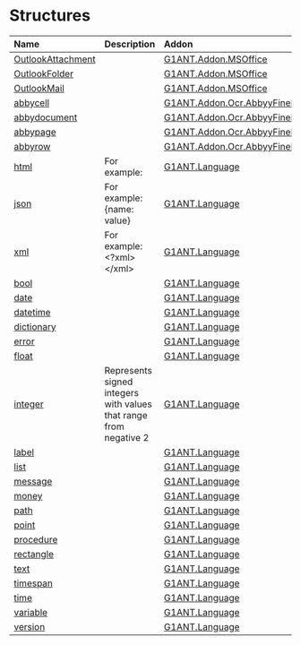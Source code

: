 # Structures

| Name | Description | Addon |
| :--- | :--- | :--- |
| [OutlookAttachment](https://github.com/G1ANT-Robot/G1ANT.Addon.MSOffice/blob/master/G1ANT.Addon.MSOffice/Structures/OutlookAttachmentStructure.md) |  | [G1ANT.Addon.MSOffice](https://github.com/G1ANT-Robot/G1ANT.Addon.MSOffice/blob/master/G1ANT.Addon.MSOffice/Addon.md) |
| [OutlookFolder](https://github.com/G1ANT-Robot/G1ANT.Addon.MSOffice/blob/master/G1ANT.Addon.MSOffice/Structures/OutlookFolderStructure.md) |  | [G1ANT.Addon.MSOffice](https://github.com/G1ANT-Robot/G1ANT.Addon.MSOffice/blob/master/G1ANT.Addon.MSOffice/Addon.md) |
| [OutlookMail](https://github.com/G1ANT-Robot/G1ANT.Addon.MSOffice/blob/master/G1ANT.Addon.MSOffice/Structures/OutlookMailStructure.md) |  | [G1ANT.Addon.MSOffice](https://github.com/G1ANT-Robot/G1ANT.Addon.MSOffice/blob/master/G1ANT.Addon.MSOffice/Addon.md) |
| [abbycell](https://github.com/G1ANT-Robot/G1ANT.Addon.Ocr.AbbyyFineReader/blob/master/G1ANT.Addon.Ocr.AbbyyFineReader/Structures/AbbyCellStructure.md) |  | [G1ANT.Addon.Ocr.AbbyyFineReader](https://github.com/G1ANT-Robot/G1ANT.Addon.Ocr.AbbyyFineReader/blob/master/G1ANT.Addon.Ocr.AbbyyFineReader/Addon.md) |
| [abbydocument](https://github.com/G1ANT-Robot/G1ANT.Addon.Ocr.AbbyyFineReader/blob/master/G1ANT.Addon.Ocr.AbbyyFineReader/Structures/AbbyDocumentStructure.md) |  | [G1ANT.Addon.Ocr.AbbyyFineReader](https://github.com/G1ANT-Robot/G1ANT.Addon.Ocr.AbbyyFineReader/blob/master/G1ANT.Addon.Ocr.AbbyyFineReader/Addon.md) |
| [abbypage ](https://github.com/G1ANT-Robot/G1ANT.Addon.Ocr.AbbyyFineReader/blob/master/G1ANT.Addon.Ocr.AbbyyFineReader/Structures/AbbyPageStructure.md) |  | [G1ANT.Addon.Ocr.AbbyyFineReader](https://github.com/G1ANT-Robot/G1ANT.Addon.Ocr.AbbyyFineReader/blob/master/G1ANT.Addon.Ocr.AbbyyFineReader/Addon.md) |
| [abbyrow](https://github.com/G1ANT-Robot/G1ANT.Addon.Ocr.AbbyyFineReader/blob/master/G1ANT.Addon.Ocr.AbbyyFineReader/Structures/AbbyRowStructure.md) |  | [G1ANT.Addon.Ocr.AbbyyFineReader](https://github.com/G1ANT-Robot/G1ANT.Addon.Ocr.AbbyyFineReader/blob/master/G1ANT.Addon.Ocr.AbbyyFineReader/Addon.md) |
| [html](https://github.com/G1ANT-Robot/G1ANT.Language/blob/master/G1ANT.Language/Structures/HtmlStructure.md) | For example:  | [G1ANT.Language](https://github.com/G1ANT-Robot/G1ANT.Language/blob/master/G1ANT.Language/Addon.md) |
| [json](https://github.com/G1ANT-Robot/G1ANT.Language/blob/master/G1ANT.Language/Structures/JsonStructure.md) | For example: {name: value} | [G1ANT.Language](https://github.com/G1ANT-Robot/G1ANT.Language/blob/master/G1ANT.Language/Addon.md) |
| [xml](https://github.com/G1ANT-Robot/G1ANT.Language/blob/master/G1ANT.Language/Structures/XmlStructure.md) | For example: &lt;?xml&gt;&lt;/xml&gt; | [G1ANT.Language](https://github.com/G1ANT-Robot/G1ANT.Language/blob/master/G1ANT.Language/Addon.md) |
| [bool](https://github.com/G1ANT-Robot/G1ANT.Language/blob/master/G1ANT.Language/Structures/BooleanStructure.md) |  | [G1ANT.Language](https://github.com/G1ANT-Robot/G1ANT.Language/blob/master/G1ANT.Language/Addon.md) |
| [date](https://github.com/G1ANT-Robot/G1ANT.Language/blob/master/G1ANT.Language/Structures/DateStructure.md) |  | [G1ANT.Language](https://github.com/G1ANT-Robot/G1ANT.Language/blob/master/G1ANT.Language/Addon.md) |
| [datetime](https://github.com/G1ANT-Robot/G1ANT.Language/blob/master/G1ANT.Language/Structures/DateTimeStructure.md) |  | [G1ANT.Language](https://github.com/G1ANT-Robot/G1ANT.Language/blob/master/G1ANT.Language/Addon.md) |
| [dictionary](https://github.com/G1ANT-Robot/G1ANT.Language/blob/master/G1ANT.Language/Structures/DictionaryStructure.md) |  | [G1ANT.Language](https://github.com/G1ANT-Robot/G1ANT.Language/blob/master/G1ANT.Language/Addon.md) |
| [error](https://github.com/G1ANT-Robot/G1ANT.Language/blob/master/G1ANT.Language/Structures/ErrorStructure.md) |  | [G1ANT.Language](https://github.com/G1ANT-Robot/G1ANT.Language/blob/master/G1ANT.Language/Addon.md) |
| [float](https://github.com/G1ANT-Robot/G1ANT.Language/blob/master/G1ANT.Language/Structures/FloatStructure.md) |  | [G1ANT.Language](https://github.com/G1ANT-Robot/G1ANT.Language/blob/master/G1ANT.Language/Addon.md) |
| [integer](https://github.com/G1ANT-Robot/G1ANT.Language/blob/master/G1ANT.Language/Structures/IntegerStructure.md) | Represents signed integers with values that range from negative 2 | [G1ANT.Language](https://github.com/G1ANT-Robot/G1ANT.Language/blob/master/G1ANT.Language/Addon.md) |
| [label](https://github.com/G1ANT-Robot/G1ANT.Language/blob/master/G1ANT.Language/Structures/LabelStructure.md) |  | [G1ANT.Language](https://github.com/G1ANT-Robot/G1ANT.Language/blob/master/G1ANT.Language/Addon.md) |
| [list](https://github.com/G1ANT-Robot/G1ANT.Language/blob/master/G1ANT.Language/Structures/ListStructure.md) |  | [G1ANT.Language](https://github.com/G1ANT-Robot/G1ANT.Language/blob/master/G1ANT.Language/Addon.md) |
| [message](https://github.com/G1ANT-Robot/G1ANT.Language/blob/master/G1ANT.Language/Structures/MessageStructure.md) |  | [G1ANT.Language](https://github.com/G1ANT-Robot/G1ANT.Language/blob/master/G1ANT.Language/Addon.md) |
| [money](https://github.com/G1ANT-Robot/G1ANT.Language/blob/master/G1ANT.Language/Structures/MoneyStructure.md) |  | [G1ANT.Language](https://github.com/G1ANT-Robot/G1ANT.Language/blob/master/G1ANT.Language/Addon.md) |
| [path](https://github.com/G1ANT-Robot/G1ANT.Language/blob/master/G1ANT.Language/Structures/PathStructure.md) |  | [G1ANT.Language](https://github.com/G1ANT-Robot/G1ANT.Language/blob/master/G1ANT.Language/Addon.md) |
| [point](https://github.com/G1ANT-Robot/G1ANT.Language/blob/master/G1ANT.Language/Structures/PointStructure.md) |  | [G1ANT.Language](https://github.com/G1ANT-Robot/G1ANT.Language/blob/master/G1ANT.Language/Addon.md) |
| [procedure](https://github.com/G1ANT-Robot/G1ANT.Language/blob/master/G1ANT.Language/Structures/ProcedureStructure.md) |  | [G1ANT.Language](https://github.com/G1ANT-Robot/G1ANT.Language/blob/master/G1ANT.Language/Addon.md) |
| [rectangle](https://github.com/G1ANT-Robot/G1ANT.Language/blob/master/G1ANT.Language/Structures/RectangleStructure.md) |  | [G1ANT.Language](https://github.com/G1ANT-Robot/G1ANT.Language/blob/master/G1ANT.Language/Addon.md) |
| [text](https://github.com/G1ANT-Robot/G1ANT.Language/blob/master/G1ANT.Language/Structures/TextStructure.md) |  | [G1ANT.Language](https://github.com/G1ANT-Robot/G1ANT.Language/blob/master/G1ANT.Language/Addon.md) |
| [timespan](https://github.com/G1ANT-Robot/G1ANT.Language/blob/master/G1ANT.Language/Structures/TimeSpanStructure.md) |  | [G1ANT.Language](https://github.com/G1ANT-Robot/G1ANT.Language/blob/master/G1ANT.Language/Addon.md) |
| [time](https://github.com/G1ANT-Robot/G1ANT.Language/blob/master/G1ANT.Language/Structures/TimeStructure.md) |  | [G1ANT.Language](https://github.com/G1ANT-Robot/G1ANT.Language/blob/master/G1ANT.Language/Addon.md) |
| [variable](https://github.com/G1ANT-Robot/G1ANT.Language/blob/master/G1ANT.Language/Structures/VariableStructure.md) |  | [G1ANT.Language](https://github.com/G1ANT-Robot/G1ANT.Language/blob/master/G1ANT.Language/Addon.md) |
| [version](https://github.com/G1ANT-Robot/G1ANT.Language/blob/master/G1ANT.Language/Structures/VersionStructure.md) |  | [G1ANT.Language](https://github.com/G1ANT-Robot/G1ANT.Language/blob/master/G1ANT.Language/Addon.md) |


